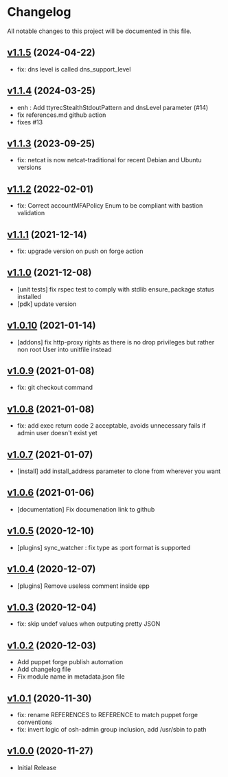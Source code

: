 # Changelog

All notable changes to this project will be documented in this file.

## [v1.1.5](https://github.com/ovh/puppet-thebastion/tree/v1.1.5) (2024-04-22)

  - fix: dns level is called dns_support_level

## [v1.1.4](https://github.com/ovh/puppet-thebastion/tree/v1.1.4) (2024-03-25)

  - enh : Add ttyrecStealthStdoutPattern and dnsLevel parameter (#14)
  - fix references.md github action
  - fixes #13

## [v1.1.3](https://github.com/ovh/puppet-thebastion/tree/v1.1.3) (2023-09-25)

- fix: netcat is now netcat-traditional for recent Debian and Ubuntu versions

## [v1.1.2](https://github.com/ovh/puppet-thebastion/tree/v1.1.2) (2022-02-01)

- fix: Correct accountMFAPolicy Enum to be compliant with bastion validation

## [v1.1.1](https://github.com/ovh/puppet-thebastion/tree/v1.1.1) (2021-12-14)

- fix: upgrade version on push on forge action

## [v1.1.0](https://github.com/ovh/puppet-thebastion/tree/v1.1.0) (2021-12-08)

- [unit tests] fix rspec test to comply with stdlib ensure_package status installed
- [pdk] update version

## [v1.0.10](https://github.com/ovh/puppet-thebastion/tree/v1.0.10) (2021-01-14)

- [addons] fix http-proxy rights as there is no drop privileges but rather non root User into unitfile instead

## [v1.0.9](https://github.com/ovh/puppet-thebastion/tree/v1.0.9) (2021-01-08)

- fix: git checkout command

## [v1.0.8](https://github.com/ovh/puppet-thebastion/tree/v1.0.8) (2021-01-08)

- fix: add exec return code 2 acceptable, avoids unnecessary fails if admin user doesn't exist yet

## [v1.0.7](https://github.com/ovh/puppet-thebastion/tree/v1.0.7) (2021-01-07)

- [install] add install_address parameter to clone from wherever you want

## [v1.0.6](https://github.com/ovh/puppet-thebastion/tree/v1.0.6) (2021-01-06)

- [documentation] Fix documenation link to github

## [v1.0.5](https://github.com/ovh/puppet-thebastion/tree/v1.0.5) (2020-12-10)

- [plugins] sync_watcher : fix type as :port format is supported

## [v1.0.4](https://github.com/ovh/puppet-thebastion/tree/v1.0.4) (2020-12-07)

- [plugins] Remove useless comment inside epp

## [v1.0.3](https://github.com/ovh/puppet-thebastion/tree/v1.0.3) (2020-12-04)

- fix: skip undef values when outputing pretty JSON

## [v1.0.2](https://github.com/ovh/puppet-thebastion/tree/v1.0.2) (2020-12-03)

- Add puppet forge publish automation
- Add changelog file
- Fix module name in metadata.json file

## [v1.0.1](https://github.com/ovh/puppet-thebastion/tree/v1.0.1) (2020-11-30)

- fix: rename REFERENCES to REFERENCE to match puppet forge conventions
- fix: invert logic of osh-admin group inclusion, add /usr/sbin to path

## [v1.0.0](https://github.com/ovh/puppet-thebastion/tree/v1.0.0) (2020-11-27)

- Initial Release
